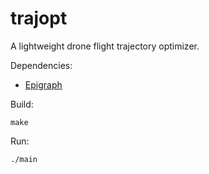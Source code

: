 # trajopt

A lightweight drone flight trajectory optimizer.

Dependencies:
- <a href="ttps://github.com/EmbersArc/Epigraph" target="_blank">Epigraph</a>

Build:
```
make
```

Run:
```
./main
```
